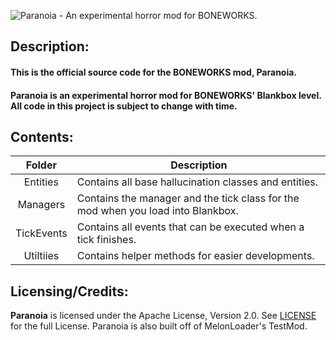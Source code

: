 ![Paranoia - An experimental horror mod for BONEWORKS.](https://i.imgur.com/F7dsyJn.png)

## Description:

#### This is the official source code for the BONEWORKS mod, Paranoia.

#### Paranoia is an experimental horror mod for BONEWORKS' Blankbox level. All code in this project is subject to change with time.

## Contents:

|   Folder   	| Description                                                                      	|
|:----------:	|----------------------------------------------------------------------------------	|
| Entities   	| Contains all base hallucination classes and entities.                            	|
| Managers   	| Contains the manager and the tick class for the mod when you load into Blankbox. 	|
| TickEvents 	| Contains all events that can be executed when a tick finishes.                   	|
| Utiltiies  	| Contains helper methods for easier developments.                                 	|

## Licensing/Credits:

**Paranoia** is licensed under the Apache License, Version 2.0. See [LICENSE](https://github.com/LavaGang/TestMod/blob/master/LICENSE.md) for the full License.
Paranoia is also built off of MelonLoader's TestMod.
